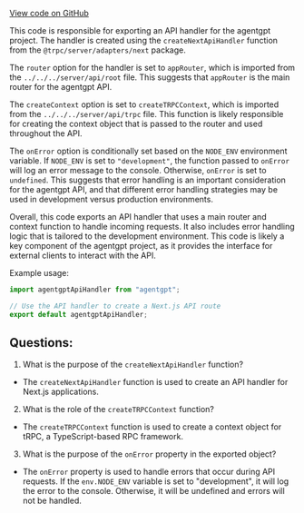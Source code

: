 [View code on GitHub](/src/pages/api/trpc/[trpc].ts)

This code is responsible for exporting an API handler for the agentgpt project. The handler is created using the `createNextApiHandler` function from the `@trpc/server/adapters/next` package. 

The `router` option for the handler is set to `appRouter`, which is imported from the `../../../server/api/root` file. This suggests that `appRouter` is the main router for the agentgpt API. 

The `createContext` option is set to `createTRPCContext`, which is imported from the `../../../server/api/trpc` file. This function is likely responsible for creating the context object that is passed to the router and used throughout the API. 

The `onError` option is conditionally set based on the `NODE_ENV` environment variable. If `NODE_ENV` is set to `"development"`, the function passed to `onError` will log an error message to the console. Otherwise, `onError` is set to `undefined`. This suggests that error handling is an important consideration for the agentgpt API, and that different error handling strategies may be used in development versus production environments. 

Overall, this code exports an API handler that uses a main router and context function to handle incoming requests. It also includes error handling logic that is tailored to the development environment. This code is likely a key component of the agentgpt project, as it provides the interface for external clients to interact with the API. 

Example usage:

```javascript
import agentgptApiHandler from "agentgpt";

// Use the API handler to create a Next.js API route
export default agentgptApiHandler;
```
## Questions: 
 1. What is the purpose of the `createNextApiHandler` function?
- The `createNextApiHandler` function is used to create an API handler for Next.js applications.

2. What is the role of the `createTRPCContext` function?
- The `createTRPCContext` function is used to create a context object for tRPC, a TypeScript-based RPC framework.

3. What is the purpose of the `onError` property in the exported object?
- The `onError` property is used to handle errors that occur during API requests. If the `env.NODE_ENV` variable is set to "development", it will log the error to the console. Otherwise, it will be undefined and errors will not be handled.